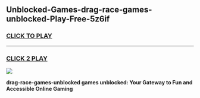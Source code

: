 
## Unblocked-Games-drag-race-games-unblocked-Play-Free-5z6if
<h3>
<a href="https://premium76.site?title=drag-race-games-unblocked&ref=18A1">CLICK TO PLAY</a></h3>
<hr>

<h3>
<a href="https://premium76.site?title=drag-race-games-unblocked&ref=18A1">CLICK 2 PLAY</a>
  
</h3>

<a href="https://premium76.site?title=drag-race-games-unblocked&ref=18A1"><img src="https://clearcache.store/games.png"></a>


**drag-race-games-unblocked games unblocked: Your Gateway to Fun and Accessible Online Gaming**
